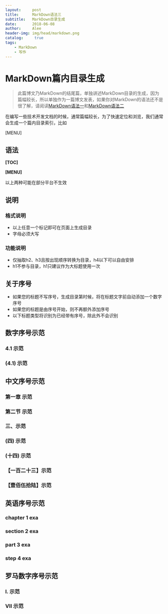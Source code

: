 ```yaml
---
layout:     post
title:      MarkDown语法三
subtitle:   MarkDown目录生成
date:       2018-06-08
author:     Alee
header-img: img/head/markdown.png
catalog: 	 true
tags:
    - MarkDown
    - 写作
---
```


# MarkDown篇内目录生成

> 此篇博文乃MarkDown的结尾篇，单独讲述MarkDown目录的生成，因为篇幅较长，所以单独作为一篇博文发表，如果你对MarkDown的语法还不是很了解，请阅读[MarkDown语法一](http://www.aleej.com/2018/06/06/MarkDown语法一/)和[MarkDown语法二](http://www.aleej.com/2018/06/07/MarkDown语法二/)

在编写一些技术开发文档的时候，通常篇幅较长，为了快速定位和浏览，我们通常会生成一个篇内目录索引，比如

[MENU]

## 语法

**\[TOC]**

**\[MENU]**

以上两种可能在部分平台不生效



## 说明

### 格式说明

* 以上任意一个标记即可在页面上生成目录
* 字母必须大写



### 功能说明

* 仅抽取h2、h3且按出现顺序转换为目录，h4以下可以自由安排
* h1不参与目录，h1只建议作为大标题使用一次



## 关于序号

* 如果您的标题不写序号，生成目录第时候，将在标题文字前自动添加一个数字序号
* 如果您的标题是由序号开始，则不再额外添加序号
* 以下标题类型将识别为已经带有序号，除此外不会识别



## 数字序号示范

### 4.1 示范

### (4.1) 示范



## 中文序号示范

### 第一章 示范

### 第二节 示范

### 三、示范

### (四) 示范

### (十四) 示范

### 【一百二十三】示范

### 【壹佰伍拾陆】示范



## 英语序号示范

### chapter 1 exa

### section 2 exa

### part 3 exa

### step 4 exa



## 罗马数字序号示范

### Ⅰ. 示范

### Ⅶ 示范